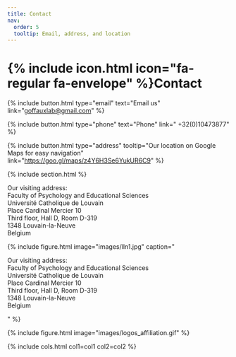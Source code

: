 ```yaml
---
title: Contact
nav:
  order: 5
  tooltip: Email, address, and location
---
```


# {% include icon.html icon="fa-regular fa-envelope" %}Contact

{%
  include button.html
  type="email"
  text="Email us"
  link="goffauxlab@gmail.com"
%}

{% 
  include button.html 
  type="phone" 
  text="Phone" 
  link=" +32(0)10473877" 
%} 

{%
  include button.html
  type="address"
  tooltip="Our location on Google Maps for easy navigation"
  link="https://goo.gl/maps/z4Y6H3Se6YukUR6C9"
%}

{% include section.html %}

<p> Our visiting address: <br>
Faculty of Psychology and Educational Sciences <br>
Université Catholique de Louvain <br>
Place Cardinal Mercier 10 <br>
Third floor, Hall D, Room D-319 <br>
1348 Louvain-la-Neuve <br>
Belgium </p>


{%
  include figure.html
  image="images/lln1.jpg"
  caption="<p> Our visiting address: <br>
Faculty of Psychology and Educational Sciences <br>
Université Catholique de Louvain <br>
Place Cardinal Mercier 10 <br>
Third floor, Hall D, Room D-319 <br>
1348 Louvain-la-Neuve <br>
Belgium </p>"
%}

{%
  include figure.html
  image="images/logos_affiliation.gif"
%}

{% include cols.html col1=col1 col2=col2 %}
